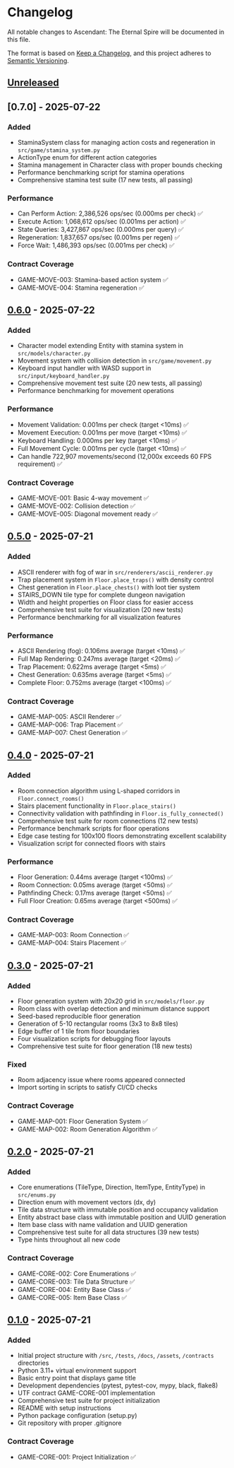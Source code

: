 # Changelog

All notable changes to Ascendant: The Eternal Spire will be documented in this file.

The format is based on [Keep a Changelog](https://keepachangelog.com/en/1.0.0/),
and this project adheres to [Semantic Versioning](https://semver.org/spec/v2.0.0.html).

## [Unreleased]

## [0.7.0] - 2025-07-22

### Added
- StaminaSystem class for managing action costs and regeneration in `src/game/stamina_system.py`
- ActionType enum for different action categories
- Stamina management in Character class with proper bounds checking
- Performance benchmarking script for stamina operations
- Comprehensive stamina test suite (17 new tests, all passing)

### Performance
- Can Perform Action: 2,386,526 ops/sec (0.000ms per check) ✅
- Execute Action: 1,068,612 ops/sec (0.001ms per action) ✅
- State Queries: 3,427,867 ops/sec (0.000ms per query) ✅
- Regeneration: 1,837,657 ops/sec (0.001ms per regen) ✅
- Force Wait: 1,486,393 ops/sec (0.001ms per check) ✅

### Contract Coverage
- GAME-MOVE-003: Stamina-based action system ✅
- GAME-MOVE-004: Stamina regeneration ✅

## [0.6.0] - 2025-07-22

### Added
- Character model extending Entity with stamina system in `src/models/character.py`
- Movement system with collision detection in `src/game/movement.py`
- Keyboard input handler with WASD support in `src/input/keyboard_handler.py`
- Comprehensive movement test suite (20 new tests, all passing)
- Performance benchmarking for movement operations

### Performance
- Movement Validation: 0.001ms per check (target <10ms) ✅
- Movement Execution: 0.001ms per move (target <10ms) ✅
- Keyboard Handling: 0.000ms per key (target <10ms) ✅
- Full Movement Cycle: 0.001ms per cycle (target <10ms) ✅
- Can handle 722,907 movements/second (12,000x exceeds 60 FPS requirement) ✅

### Contract Coverage
- GAME-MOVE-001: Basic 4-way movement ✅
- GAME-MOVE-002: Collision detection ✅
- GAME-MOVE-005: Diagonal movement ready ✅

## [0.5.0] - 2025-07-21

### Added
- ASCII renderer with fog of war in `src/renderers/ascii_renderer.py`
- Trap placement system in `Floor.place_traps()` with density control
- Chest generation in `Floor.place_chests()` with loot tier system
- STAIRS_DOWN tile type for complete dungeon navigation
- Width and height properties on Floor class for easier access
- Comprehensive test suite for visualization (20 new tests)
- Performance benchmarking for all visualization features

### Performance
- ASCII Rendering (fog): 0.106ms average (target <10ms) ✅
- Full Map Rendering: 0.247ms average (target <20ms) ✅
- Trap Placement: 0.622ms average (target <5ms) ✅
- Chest Generation: 0.635ms average (target <5ms) ✅
- Complete Floor: 0.752ms average (target <100ms) ✅

### Contract Coverage
- GAME-MAP-005: ASCII Renderer ✅
- GAME-MAP-006: Trap Placement ✅
- GAME-MAP-007: Chest Generation ✅

## [0.4.0] - 2025-07-21

### Added
- Room connection algorithm using L-shaped corridors in `Floor.connect_rooms()`
- Stairs placement functionality in `Floor.place_stairs()`
- Connectivity validation with pathfinding in `Floor.is_fully_connected()`
- Comprehensive test suite for room connections (12 new tests)
- Performance benchmark scripts for floor operations
- Edge case testing for 100x100 floors demonstrating excellent scalability
- Visualization script for connected floors with stairs

### Performance
- Floor Generation: 0.44ms average (target <100ms) ✅
- Room Connection: 0.05ms average (target <50ms) ✅
- Pathfinding Check: 0.17ms average (target <50ms) ✅
- Full Floor Creation: 0.65ms average (target <500ms) ✅

### Contract Coverage
- GAME-MAP-003: Room Connection ✅
- GAME-MAP-004: Stairs Placement ✅

## [0.3.0] - 2025-07-21

### Added
- Floor generation system with 20x20 grid in `src/models/floor.py`
- Room class with overlap detection and minimum distance support
- Seed-based reproducible floor generation
- Generation of 5-10 rectangular rooms (3x3 to 8x8 tiles)
- Edge buffer of 1 tile from floor boundaries
- Four visualization scripts for debugging floor layouts
- Comprehensive test suite for floor generation (18 new tests)

### Fixed
- Room adjacency issue where rooms appeared connected
- Import sorting in scripts to satisfy CI/CD checks

### Contract Coverage
- GAME-MAP-001: Floor Generation System ✅
- GAME-MAP-002: Room Generation Algorithm ✅

## [0.2.0] - 2025-07-21

### Added
- Core enumerations (TileType, Direction, ItemType, EntityType) in `src/enums.py`
- Direction enum with movement vectors (dx, dy)
- Tile data structure with immutable position and occupancy validation
- Entity abstract base class with immutable position and UUID generation
- Item base class with name validation and UUID generation
- Comprehensive test suite for all data structures (39 new tests)
- Type hints throughout all new code

### Contract Coverage
- GAME-CORE-002: Core Enumerations ✅
- GAME-CORE-003: Tile Data Structure ✅
- GAME-CORE-004: Entity Base Class ✅
- GAME-CORE-005: Item Base Class ✅

## [0.1.0] - 2025-07-21

### Added
- Initial project structure with `/src`, `/tests`, `/docs`, `/assets`, `/contracts` directories
- Python 3.11+ virtual environment support
- Basic entry point that displays game title
- Development dependencies (pytest, pytest-cov, mypy, black, flake8)
- UTF contract GAME-CORE-001 implementation
- Comprehensive test suite for project initialization
- README with setup instructions
- Python package configuration (setup.py)
- Git repository with proper .gitignore

### Contract Coverage
- GAME-CORE-001: Project Initialization ✅

[Unreleased]: https://github.com/Aeturnis-Development-Labs-LLC/ascendant/compare/v0.6.0...HEAD
[0.6.0]: https://github.com/Aeturnis-Development-Labs-LLC/ascendant/compare/v0.5.0...v0.6.0
[0.5.0]: https://github.com/Aeturnis-Development-Labs-LLC/ascendant/compare/v0.4.0...v0.5.0
[0.4.0]: https://github.com/Aeturnis-Development-Labs-LLC/ascendant/compare/v0.3.0...v0.4.0
[0.3.0]: https://github.com/Aeturnis-Development-Labs-LLC/ascendant/compare/v0.2.0...v0.3.0
[0.2.0]: https://github.com/Aeturnis-Development-Labs-LLC/ascendant/compare/v0.1.0...v0.2.0
[0.1.0]: https://github.com/Aeturnis-Development-Labs-LLC/ascendant/releases/tag/v0.1.0
